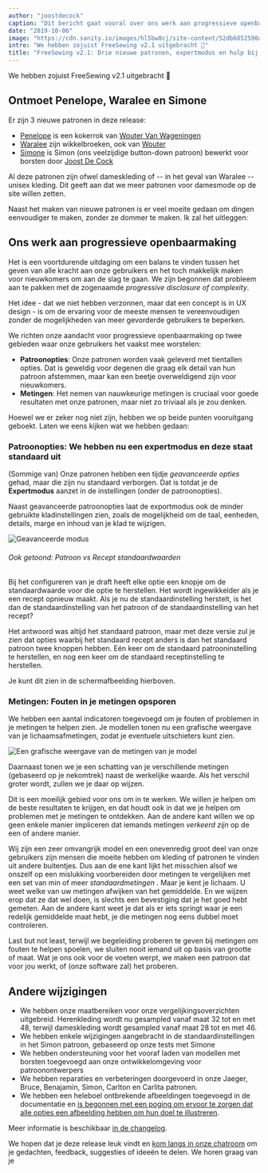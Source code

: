 ```yaml
---
author: "joostdecock"
caption: "Dit bericht gaat vooral over ons werk aan progressieve openbaarmaking. Ook: Drie nieuwe patronen!"
date: "2019-10-06"
image: "https://cdn.sanity.io/images/hl5bw8cj/site-content/52db6852590a15208dace4a16a6a1c824037e400-2000x1500.jpg"
intro: "We hebben zojuist FreeSewing v2.1 uitgebracht 🎉"
title: "FreeSewing v2.1: Drie nieuwe patronen, expertmodus en hulp bij metingen"
---
```



We hebben zojuist FreeSewing v2.1 uitgebracht 🎉

## Ontmoet Penelope, Waralee en Simone

Er zijn 3 nieuwe patronen in deze release:

 - [Penelope](/patterns/penelope) is een kokerrok van [Wouter Van Wageningen](/users/wouter.vdub)
 - [Waralee](/patterns/waralee) zijn wikkelbroeken, ook van [Wouter](/users/wouter.vdub)
 - [Simone](/patterns/simone) is Simon (ons veelzijdige button-down patroon) bewerkt voor borsten door [Joost De Cock](/users/joost)

Al deze patronen zijn ofwel dameskleding of -- in het geval van Waralee -- unisex kleding. Dit geeft aan dat we meer patronen voor damesmode op de site willen zetten.

Naast het maken van nieuwe patronen is er veel moeite gedaan om dingen eenvoudiger te maken, zonder ze dommer te maken. Ik zal het uitleggen:

## Ons werk aan progressieve openbaarmaking

Het is een voortdurende uitdaging om een balans te vinden tussen het geven van alle kracht aan onze gebruikers en het toch makkelijk maken voor nieuwkomers om aan de slag te gaan. We zijn begonnen dat probleem aan te pakken met de zogenaamde *progressive disclosure of complexity*.

Het idee - dat we niet hebben verzonnen, maar dat een concept is in UX design - is om de ervaring voor de meeste mensen te vereenvoudigen zonder de mogelijkheden van meer gevorderde gebruikers te beperken.

We richten onze aandacht voor progressieve openbaarmaking op twee gebieden waar onze gebruikers het vaakst mee worstelen:

 - **Patroonopties**: Onze patronen worden vaak geleverd met tientallen opties. Dat is geweldig voor degenen die graag elk detail van hun patroon afstemmen, maar kan een beetje overweldigend zijn voor nieuwkomers.
 - **Metingen**: Het nemen van nauwkeurige metingen is cruciaal voor goede resultaten met onze patronen, maar niet zo triviaal als je zou denken.

Hoewel we er zeker nog niet zijn, hebben we op beide punten vooruitgang geboekt. Laten we eens kijken wat we hebben gedaan:

### Patroonopties: We hebben nu een expertmodus en deze staat standaard uit

(Sommige van) Onze patronen hebben een tijdje *geavanceerde opties* gehad, maar die zijn nu standaard verborgen. Dat is totdat je de **Expertmodus** aanzet in de instellingen (onder de patroonopties).

Naast geavanceerde patroonopties laat de exportmodus ook de minder gebruikte kladinstellingen zien, zoals de mogelijkheid om de taal, eenheden, details, marge en inhoud van je klad te wijzigen.

![Geavanceerde modus](https://posts.freesewing.org/uploads/recreate_a6e2f9c4d6.png)

<Note> 

###### Ook getoond: Patroon vs Recept standaardwaarden

Bij het configureren van je draft heeft elke optie een knopje om de standaardwaarde voor die optie te herstellen.
Het wordt ingewikkelder als je een recept opnieuw maakt. Als je nu de standaardinstelling herstelt, is het dan de standaardinstelling van het patroon of de standaardinstelling van het recept?

Het antwoord was altijd het standaard patroon, maar met deze versie zul je zien dat opties waarbij het standaard recept anders is dan het standaard patroon
twee knoppen hebben. Eén keer om de standaard patrooninstelling te herstellen, en nog een keer om de standaard receptinstelling te herstellen. 

Je kunt dit zien in de schermafbeelding hierboven.

</Note>

### Metingen: Fouten in je metingen opsporen

We hebben een aantal indicatoren toegevoegd om je fouten of problemen in je metingen te helpen zien. Je modellen tonen nu een grafische weergave van je lichaamsafmetingen, zodat je eventuele uitschieters kunt zien.

![Een grafische weergave van de metingen van je model](https://posts.freesewing.org/uploads/model_c3fa8fc50c.png)

Daarnaast tonen we je een schatting van je verschillende metingen (gebaseerd op je nekomtrek) naast de werkelijke waarde. Als het verschil groter wordt, zullen we je daar op wijzen.

Dit is een moeilijk gebied voor ons om in te werken. We willen je helpen om de beste resultaten te krijgen, en dat houdt ook in dat we je helpen om problemen met je metingen te ontdekken. Aan de andere kant willen we op geen enkele manier impliceren dat iemands metingen *verkeerd zijn* op de een of andere manier.

Wij zijn een zeer omvangrijk model en een onevenredig groot deel van onze gebruikers zijn mensen die moeite hebben om kleding of patronen te vinden uit andere buitentjes. Dus aan de ene kant lijkt het misschien alsof we onszelf op een mislukking voorbereiden door metingen te vergelijken met een set van min of meer *standaardmetingen* . Maar je kent je lichaam. U weet welke van uw metingen afwijken van het gemiddelde. En we wijzen erop dat ze dat wel doen, is slechts een bevestiging dat je het goed hebt gemeten. Aan de andere kant weet je dat als er iets springt waar je een redelijk gemiddelde maat hebt, je die metingen nog eens dubbel moet controleren.

Last but not least, terwijl we begeleiding proberen te geven bij metingen om fouten te helpen spoelen, we sluiten nooit iemand uit op basis van grootte of maat. Wat je ons ook voor de voeten werpt, we maken een patroon dat voor jou werkt, of (onze software zal) het proberen.

## Andere wijzigingen

 - We hebben onze maatbereiken voor onze vergelijkingsoverzichten uitgebreid. Herenkleding wordt nu gesampled vanaf maat 32 tot en met 48, terwijl dameskleding wordt gesampled vanaf maat 28 tot en met 46.
 - We hebben enkele wijzigingen aangebracht in de standaardinstellingen in het Simon patroon, gebaseerd op onze tests met Simone
 - We hebben ondersteuning voor het vooraf laden van modellen met borsten toegevoegd aan onze ontwikkelomgeving voor patroonontwerpers
 - We hebben reparaties en verbeteringen doorgevoerd in onze Jaeger, Bruce, Benajamin, Simon, Carlton en Carlita patronen.
 - We hebben een heleboel ontbrekende afbeeldingen toegevoegd in de documentatie en [is begonnen met een poging om ervoor te zorgen dat alle opties een afbeelding hebben om hun doel te illustreren](https://github.com/freesewing/freesewing.org/issues/190).

Meer informatie is beschikbaar [in de changelog](https://github.com/freesewing/freesewing/blob/develop/CHANGELOG.md).

We hopen dat je deze release leuk vindt en [kom langs in onze chatroom](https://discord.freesewing.org/) om je gedachten, feedback, suggesties of ideeën te delen. We horen graag van je 





